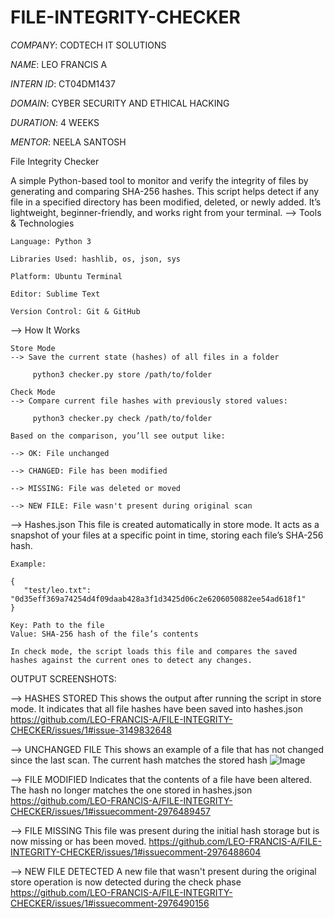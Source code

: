 # FILE-INTEGRITY-CHECKER

 *COMPANY*: CODTECH IT SOLUTIONS

 *NAME*: LEO FRANCIS A

 *INTERN ID*: CT04DM1437 

 *DOMAIN*: CYBER SECURITY AND ETHICAL HACKING

 *DURATION*: 4 WEEKS

 *MENTOR*: NEELA SANTOSH


File Integrity Checker

A simple Python-based tool to monitor and verify the integrity of files by generating and comparing SHA-256 hashes. This script helps detect if any file in a specified directory has been modified, deleted, or newly added. It’s lightweight, beginner-friendly, and works right from your terminal.
--> Tools & Technologies

    Language: Python 3

    Libraries Used: hashlib, os, json, sys

    Platform: Ubuntu Terminal

    Editor: Sublime Text

    Version Control: Git & GitHub

--> How It Works

    Store Mode
    --> Save the current state (hashes) of all files in a folder
         
         python3 checker.py store /path/to/folder

    Check Mode
    --> Compare current file hashes with previously stored values:

         python3 checker.py check /path/to/folder

    Based on the comparison, you’ll see output like:

    --> OK: File unchanged

    --> CHANGED: File has been modified

    --> MISSING: File was deleted or moved

    --> NEW FILE: File wasn't present during original scan

--> Hashes.json
    This file is created automatically in store mode. It acts as a snapshot of your files at a specific point in time, storing each file’s SHA-256 hash.

    Example:

    {
       "test/leo.txt": "0d35eff369a74254d4f09daab428a3f1d3425d06c2e6206050882ee54ad618f1"
    }

    Key: Path to the file
    Value: SHA-256 hash of the file’s contents

    In check mode, the script loads this file and compares the saved hashes against the current ones to detect any changes.

OUTPUT SCREENSHOTS:

--> HASHES STORED
    This shows the output after running the script in store mode. It indicates that all file hashes have been saved into hashes.json
    https://github.com/LEO-FRANCIS-A/FILE-INTEGRITY-CHECKER/issues/1#issue-3149832648

--> UNCHANGED FILE
    This shows an example of a file that has not changed since the last scan. The current hash matches the stored hash
    ![Image](https://github.com/user-attachments/assets/0c6ce6cb-5cdb-474c-994e-1903ff35b0d5)

--> FILE MODIFIED
    Indicates that the contents of a file have been altered. The hash no longer matches the one stored in hashes.json
    https://github.com/LEO-FRANCIS-A/FILE-INTEGRITY-CHECKER/issues/1#issuecomment-2976489457

--> FILE MISSING
    This file was present during the initial hash storage but is now missing or has been moved.
    https://github.com/LEO-FRANCIS-A/FILE-INTEGRITY-CHECKER/issues/1#issuecomment-2976488604

--> NEW FILE DETECTED
    A new file that wasn't present during the original store operation is now detected during the check phase
    https://github.com/LEO-FRANCIS-A/FILE-INTEGRITY-CHECKER/issues/1#issuecomment-2976490156
    

